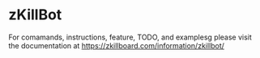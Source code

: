 # zKillBot

For comamands, instructions, feature, TODO, and examplesg please visit the documentation at https://zkillboard.com/information/zkillbot/
